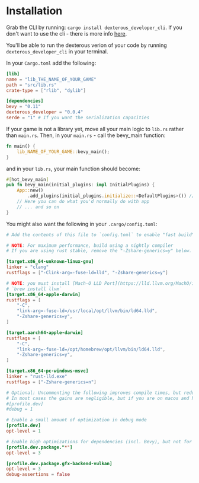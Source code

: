 # Installation

Grab the CLI by running: ```cargo install dexterous_developer_cli```. If you don't want to use the cli - there is more info [here](./no_cli.md).

You'll be able to run the dexterous verion of your code by running `dexterous_developer_cli` in your terminal.

In your `Cargo.toml` add the following:

```toml
[lib]
name = "lib_THE_NAME_OF_YOUR_GAME"
path = "src/lib.rs"
crate-type = ["rlib", "dylib"]

[dependencies]
bevy = "0.11"
dexterous_developer = "0.0.4"
serde = "1" # If you want the serialization capacities
```

If your game is not a library yet, move all your main logic to `lib.rs` rather than `main.rs`. Then, in your `main.rs` - call the bevy_main function:

```rust
fn main() {
    lib_NAME_OF_YOUR_GAME::bevy_main();
}

```

and in your `lib.rs`, your main function should become:

```rust
#[hot_bevy_main]
pub fn bevy_main(initial_plugins: impl InitialPlugins) {
    App::new()
        .add_plugins(initial_plugins.initialize::<DefaultPlugins>()) // You can use either DefaultPlugins or MinimnalPlugins here, and use "set" on this as you would with them
    // Here you can do what you'd normally do with app
    // ... and so on
}
```

You might also want the following in your `.cargo/config.toml`:

```toml
# Add the contents of this file to `config.toml` to enable "fast build" configuration. Please read the notes below.

# NOTE: For maximum performance, build using a nightly compiler
# If you are using rust stable, remove the "-Zshare-generics=y" below.

[target.x86_64-unknown-linux-gnu]
linker = "clang"
rustflags = ["-Clink-arg=-fuse-ld=lld", "-Zshare-generics=y"]

# NOTE: you must install [Mach-O LLD Port](https://lld.llvm.org/MachO/index.html) on mac. you can easily do this by installing llvm which includes lld with the "brew" package manager:
# `brew install llvm`
[target.x86_64-apple-darwin]
rustflags = [
    "-C",
    "link-arg=-fuse-ld=/usr/local/opt/llvm/bin/ld64.lld",
    "-Zshare-generics=y",
]

[target.aarch64-apple-darwin]
rustflags = [
    "-C",
    "link-arg=-fuse-ld=/opt/homebrew/opt/llvm/bin/ld64.lld",
    "-Zshare-generics=y",
]

[target.x86_64-pc-windows-msvc]
linker = "rust-lld.exe"
rustflags = ["-Zshare-generics=n"]

# Optional: Uncommenting the following improves compile times, but reduces the amount of debug info to 'line number tables only'
# In most cases the gains are negligible, but if you are on macos and have slow compile times you should see significant gains.
#[profile.dev]
#debug = 1

# Enable a small amount of optimization in debug mode
[profile.dev]
opt-level = 1

# Enable high optimizations for dependencies (incl. Bevy), but not for our code:
[profile.dev.package."*"]
opt-level = 3

[profile.dev.package.gfx-backend-vulkan]
opt-level = 3
debug-assertions = false

```
